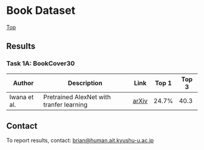 # Book Dataset

[Top](../README.md)

## Results

### Task 1A: BookCover30

|Author|Description|Link|Top 1|Top 3|
|---|---|---|---|---|
|Iwana et al.|Pretrained AlexNet with tranfer learning|[arXiv](https://arxiv.org/abs/1610.09204)|24.7%|40.3|


## Contact

To report results, contact: brian@human.ait.kyushu-u.ac.jp